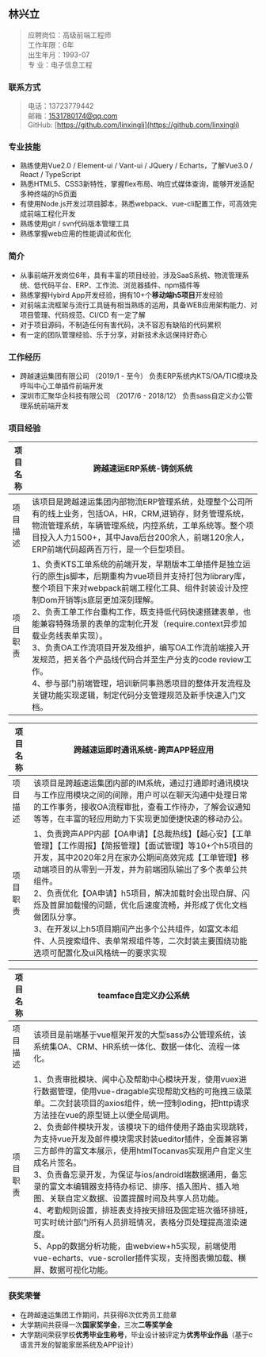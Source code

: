 ## 林兴立

>应聘岗位：高级前端工程师  
>工作年限：6年  
>出生年月：1993-07  
>专 业：电子信息工程

### 联系方式

>电话：13723779442              		          
>邮箱：1531780174@qq.com                      
>GitHub:  [https://github.com/linxingli](https://github.com/linxingli)

### 专业技能

- 熟练使用Vue2.0 / Element-ui / Vant-ui / JQuery / Echarts，了解Vue3.0 / React / TypeScript
- 熟悉HTML5、CSS3新特性，掌握flex布局、响应式媒体查询，能够开发适配多种终端的h5页面
- 有使用Node.js开发过项目脚本，熟悉webpack、vue-cli配置工作，可高效完成前端工程化开发
- 熟练使用git / svn代码版本管理工具
- 熟练掌握web应用的性能调试和优化

### 简介

- 从事前端开发岗位6年，具有丰富的项目经验，涉及SaaS系统、物流管理系统、低代码平台、ERP、工作流、浏览器插件、npm插件等
- 熟练掌握Hybird App开发经验，拥有10+个**移动端h5项目**开发经验
- 对前端主流框架与流行工具链有相当熟练的运用，具备WEB应用架构能力、对项目管理、代码规范、CI/CD 有一定了解
- 对于项目源码，不制造任何有害代码，决不容忍有缺陷的代码累积
- 有一定的团队管理经验、乐于分享，对新技术永远保持好奇心

### 工作经历

- 跨越速运集团有限公司 （2019/1 - 至今）
负责ERP系统内KTS/OA/TIC模块及呼叫中心工单插件前端开发
- 深圳市汇聚华企科技有限公司 （2017/6 - 2018/12）
负责sass自定义办公管理系统前端开发

### 项目经验

| 项目名称 | **跨越速运ERP系统-铸剑系统** |
| - | - |
| 项目描述 | 该项目是跨越速运集团内部物流ERP管理系统，处理整个公司所有的线上业务，包括OA，HR，CRM,进销存，财务管理系统，物流管理系统，车辆管理系统，内控系统，工单系统等。整个项目投入人力1500+，其中Java后台200余人，前端120余人，ERP前端代码超两百万行，是一个巨型项目。 |
|项目职责  | 1、负责KTS工单系统的前端开发，早期版本工单插件是独立运行的原生js脚本，后期重构为vue项目并支持打包为library库，整个项目下来对webpack前端工程化工具、组件封装设计及控制Dom开销等js底层更加深刻理解。<br>2、负责工单工作台重构工作，既支持低代码快速搭建表单，也能兼容特殊场景的表单的定制化开发（require.context异步加载业务线表单实现）。<br>3、负责OA工作流项目开发及维护，编写OA工作流前端接入开发规范，把关各个产品线代码合并至生产分支的code review工作。<br>4、参与部门前端管理，培训新同事熟悉项目的整体开发流程及关键功能实现逻辑，制定代码分支管理规范及新手快速入门文档。 |

| 项目名称 | **跨越速运即时通讯系统-跨声APP轻应用** |
| - | - |
| 项目描述 | 该项目是跨越速运集团内部的IM系统，通过打通即时通讯模块与工作应用模块之间的间隙，用户可以在聊天沟通中处理日常的工作事务，接收OA流程审批，查看工作待办，了解会议通知等等，在丰富的轻应用助力下实现更加便捷快速的移动办公。 |
|项目职责  | 1、负责跨声APP内部【OA申请】【总裁热线】【越心安】【工单管理】【工作周报】【简报管理】【面试管理】等10+个h5项目的开发，其中2020年2月在家办公期间高效完成【工单管理】移动端项目的从零到一开发，并为前端团队输出了多个表单公共组件。 <br>2、负责优化【OA申请】h5项目，解决加载时会出现白屏、闪烁及首屏加载慢的问题，优化后速度流畅，并形成了优化文档做团队分享。<br>3、在开发以上h5项目期间产出多个公共组件，如富文本组件、人员搜索组件、表单常规组件等，二次封装主要围绕功能选项可配置化及ui风格统一的要求实现 |

| 项目名称 | **teamface自定义办公系统** |
| - | - |
| 项目描述 | 该项目是前端基于vue框架开发的大型sass办公管理系统，该系统集OA、CRM、HR系统一体化、数据一体化、流程一体化。 |
|项目职责  | 1、负责审批模块、闻中心及帮助中心模块开发，使用vuex进行数据管理，使用vue-dragable实现帮助文档的可拖拽三级菜单。二次封装项目的axios组件，统一控制loding，把http请求方法挂在vue的原型链上以便全局调用。<br>2、负责邮件模块开发，该模块下的组件使用子路由实现跳转，为支持vue开发及邮件模块需求封装ueditor插件，全面兼容第三方邮件的富文本展示，使用htmlTocanvas实现用户自定义生成名片签名。<br> 3、负责备忘录开发，为保证与ios/android端数据通用，备忘录的富文本编辑器支持待办标记、排序、插入图片、插入地图、关联自定义数据、设置提醒时间及共享人员功能。<br> 4、考勤规则设置，排班表支持按天排班及固定班次循环排班，可实时统计部门所有人员排班情况，表格分页处理提高渲染速度。 <br> 5、App的数据分析功能，由webview+h5实现，前端使用vue-echarts、vue-scroller插件实现，支持图表懒加载、横屏、数据可视化功能。|
### 获奖荣誉

- 在跨越速运集团工作期间，共获得6次优秀员工勋章
- 大学期间共获得一次**国家奖学金**，三次**二等奖学金**
- 大学期间荣获学校**优秀毕业生称号**，毕业设计被评定为**优秀毕业作品**（基于c语言开发的智能家居系统及APP设计）
